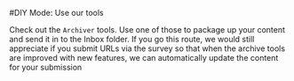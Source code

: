 #DIY Mode: Use our tools

Check out the `Archiver` tools. Use one of those to package up your content and send it in to the Inbox folder. If you go this route, we would still appreciate if you submit URLs via the survey so that when the archive tools are improved with new features, we can automatically update the content for your submission